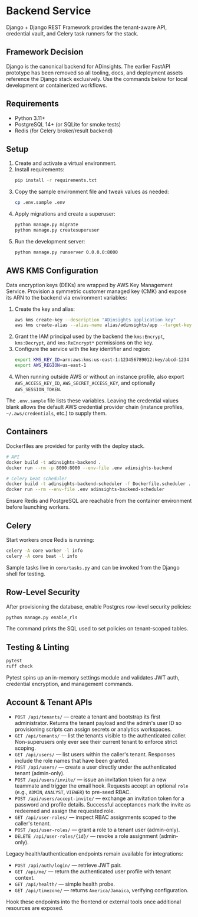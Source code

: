 # Backend Service

Django + Django REST Framework provides the tenant-aware API, credential vault, and Celery task
runners for the stack.

## Framework Decision

Django is the canonical backend for ADinsights. The earlier FastAPI prototype has been removed so
all tooling, docs, and deployment assets reference the Django stack exclusively. Use the commands
below for local development or containerized workflows.

## Requirements
- Python 3.11+
- PostgreSQL 14+ (or SQLite for smoke tests)
- Redis (for Celery broker/result backend)

## Setup
1. Create and activate a virtual environment.
2. Install requirements:
   ```bash
   pip install -r requirements.txt
   ```
3. Copy the sample environment file and tweak values as needed:
   ```bash
   cp .env.sample .env
   ```
4. Apply migrations and create a superuser:
   ```bash
   python manage.py migrate
   python manage.py createsuperuser
   ```
5. Run the development server:
   ```bash
   python manage.py runserver 0.0.0.0:8000
   ```

## AWS KMS Configuration

Data encryption keys (DEKs) are wrapped by AWS Key Management Service. Provision a symmetric
customer managed key (CMK) and expose its ARN to the backend via environment variables:

1. Create the key and alias:
   ```bash
   aws kms create-key --description "ADinsights application key"
   aws kms create-alias --alias-name alias/adinsights/app --target-key-id <key-id>
   ```
2. Grant the IAM principal used by the backend the `kms:Encrypt`, `kms:Decrypt`, and
   `kms:ReEncrypt*` permissions on the key.
3. Configure the service with the key identifier and region:
   ```bash
   export KMS_KEY_ID=arn:aws:kms:us-east-1:123456789012:key/abcd-1234
   export AWS_REGION=us-east-1
   ```
4. When running outside AWS or without an instance profile, also export `AWS_ACCESS_KEY_ID`,
   `AWS_SECRET_ACCESS_KEY`, and optionally `AWS_SESSION_TOKEN`.

The `.env.sample` file lists these variables. Leaving the credential values blank allows the
default AWS credential provider chain (instance profiles, `~/.aws/credentials`, etc.) to supply
them.

## Containers

Dockerfiles are provided for parity with the deploy stack.

```bash
# API
docker build -t adinsights-backend .
docker run --rm -p 8000:8000 --env-file .env adinsights-backend

# Celery beat scheduler
docker build -t adinsights-backend-scheduler -f Dockerfile.scheduler .
docker run --rm --env-file .env adinsights-backend-scheduler
```

Ensure Redis and PostgreSQL are reachable from the container environment before launching workers.

## Celery
Start workers once Redis is running:
```bash
celery -A core worker -l info
celery -A core beat -l info
```
Sample tasks live in `core/tasks.py` and can be invoked from the Django shell for testing.

## Row-Level Security
After provisioning the database, enable Postgres row-level security policies:
```bash
python manage.py enable_rls
```
The command prints the SQL used to set policies on tenant-scoped tables.

## Testing & Linting
```bash
pytest
ruff check
```
Pytest spins up an in-memory settings module and validates JWT auth, credential encryption, and
management commands.

## Account & Tenant APIs
- `POST /api/tenants/` — create a tenant and bootstrap its first administrator. Returns the
  tenant payload and the admin's user ID so provisioning scripts can assign secrets or analytics
  workspaces.
- `GET /api/tenants/` — list the tenants visible to the authenticated caller. Non-superusers only
  ever see their current tenant to enforce strict scoping.
- `GET /api/users/` — list users within the caller's tenant. Responses include the role names that
  have been granted.
- `POST /api/users/` — create a user directly under the authenticated tenant (admin-only).
- `POST /api/users/invite/` — issue an invitation token for a new teammate and trigger the email
  hook. Requests accept an optional `role` (e.g., `ADMIN`, `ANALYST`, `VIEWER`) to pre-seed RBAC.
- `POST /api/users/accept-invite/` — exchange an invitation token for a password and profile
  details. Successful acceptances mark the invite as redeemed and assign the requested role.
- `GET /api/user-roles/` — inspect RBAC assignments scoped to the caller's tenant.
- `POST /api/user-roles/` — grant a role to a tenant user (admin-only).
- `DELETE /api/user-roles/{id}/` — revoke a role assignment (admin-only).

Legacy health/authentication endpoints remain available for integrations:

- `POST /api/auth/login/` — retrieve JWT pair.
- `GET /api/me/` — return the authenticated user profile with tenant context.
- `GET /api/health/` — simple health probe.
- `GET /api/timezone/` — returns `America/Jamaica`, verifying configuration.

Hook these endpoints into the frontend or external tools once additional resources are exposed.

